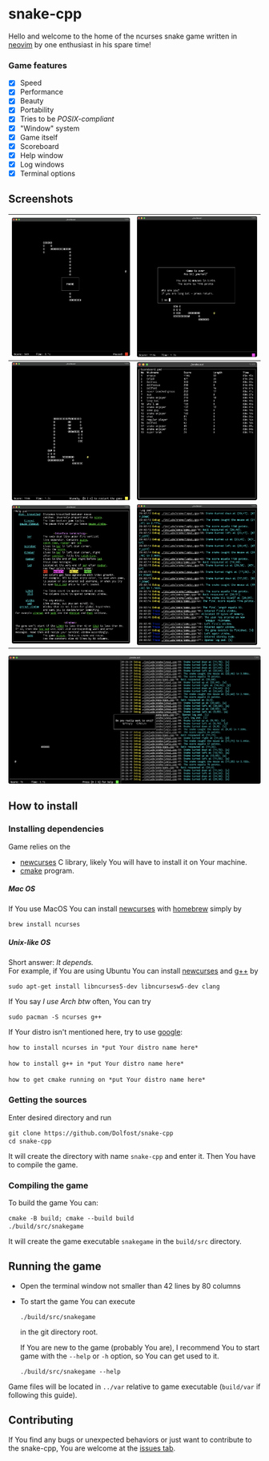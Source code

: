 # snake-cpp

Hello and welcome to the home of the ncurses snake game written in [neovim][nvim] by one enthusiast in his spare time!

### Game features
- [x] Speed
- [x] Performance
- [x] Beauty
- [x] Portability
- [x] Tries to be *POSIX-compliant*
- [x] "Window" system
- [x] Game itself
- [x] Scoreboard
- [x] Help window
- [x] Log windows
- [x] Terminal options

## Screenshots
![Pause](screenshots/gamepause.png "Pause") | ![Game over](screenshots/over.png "Game over") 
:---:|:---:
![Standby](screenshots/standby.png "Standby") | ![Scoreboard](screenshots/scoreboard.png "Scoreboard") 
![Help](screenshots/help.png "Help") | ![Log](screenshots/log.png "Log")

![Sidelog](screenshots/sidelog.png "Sidelog")


## How to install
### Installing dependencies
Game relies on the
 - [newcurses][ncurses] C library, likely You will have to install it on Your machine.
 - [cmake][cmake] program. 
##### Mac OS
If You use MacOS You can install [newcurses][ncurses] with [homebrew][brew] simply by

    brew install ncurses

##### Unix-like OS
Short answer: _It depends._  
For example, if You are using Ubuntu You can install [newcurses][ncurses] and
[g++][compiler] by

    sudo apt-get install libncurses5-dev libncursesw5-dev clang

If You say _I use Arch btw_ often, You can try

    sudo pacman -S ncurses g++

If Your distro isn't mentioned here, try to use [google](https://www.google.com):

    how to install ncurses in *put Your distro name here*

    how to install g++ in *put Your distro name here*

    how to get cmake running on *put Your distro name here*

### Getting the sources
Enter desired directory and run 

    git clone https://github.com/Dolfost/snake-cpp
    cd snake-cpp

It will create the directory with name `snake-cpp` and enter it. Then You have
to compile the game.

### Compiling the game
To build the game You can:

    cmake -B build; cmake --build build
    ./build/src/snakegame

It will create the game executable `snakegame` in the `build/src` directory.

## Running the game
- Open the terminal window not smaller than 42 lines by 80 columns
- To start the game You can execute
    ```
    ./build/src/snakegame
    ```
    in the git directory root. 

    If You are new to the game (probably You are), I recommend You to start
    game with the `--help` or `-h` option, so You can get used to it.
    ```
    ./build/src/snakegame --help
    ```
Game files will be located in `../var` relative to game executable 
(`build/var` if following this guide).

## Contributing
If You find any bugs or unexpected behaviors or just want to
contribute to the snake-cpp, You are welcome at the [issues tab][issue].



[nvim]: https://github.com/neovim/neovim "Go to nvim github page"
[ncurses]: https://en.wikipedia.org/wiki/Ncurses "Go to ncurses wikipedia page"
[brew]: https://brew.sh "Visit homebrew homepage"
[issue]: https://github.com/Dolfost/snake-cpp/issueso "Go to issues tab"
[cmake]: https://en.wikipedia.org/wiki/CMake "Go to CMake wikipedia page" 
[compiler]: https://en.wikipedia.org/wiki/GNU_Compiler_Collection "Go to GNU compiler collection wikipedia page"
